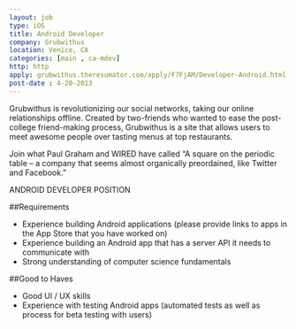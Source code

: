 ```yaml
---
layout: job
type: iOS
title: Android Developer
company: Grubwithus
location: Venice, CA
categories: [main , ca-mdev]
http: http
apply: grubwithus.theresumator.com/apply/F7FjAM/Developer-Android.html
post-date : 4-20-2013
---
```


Grubwithus is revolutionizing our social networks, taking our online relationships offline. Created by two-friends who wanted to ease the post-college friend-making process, Grubwithus is a site that allows users to meet awesome people over tasting menus at top restaurants.

Join what Paul Graham and WIRED have called “A square on the periodic table – a company that seems almost organically preordained, like Twitter and Facebook.”

ANDROID DEVELOPER POSITION

##Requirements

* Experience building Android applications (please provide links to apps in the App Store that you have worked on)
* Experience building an Android app that has a server API it needs to communicate with
* Strong understanding of computer science fundamentals

##Good to Haves

* Good UI / UX skills
* Experience with testing Android apps (automated tests as well as process for beta testing with users)
